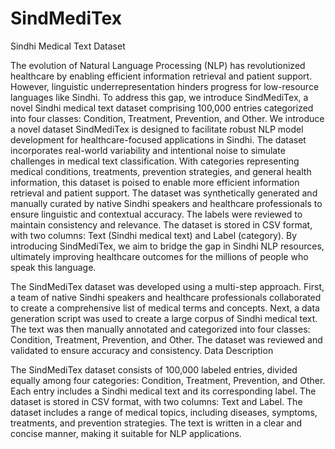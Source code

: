 # SindMediTex
Sindhi Medical Text Dataset

The evolution of Natural Language Processing (NLP) has revolutionized healthcare by enabling efficient information retrieval and patient support. However, linguistic underrepresentation hinders progress for low-resource languages like Sindhi. To address this gap, we introduce SindMediTex, a novel Sindhi medical text dataset comprising 100,000 entries categorized into four classes: Condition, Treatment, Prevention, and Other. We introduce a novel dataset SindMediTex is designed to facilitate robust NLP model development for healthcare-focused applications in Sindhi. The dataset incorporates real-world variability and intentional noise to simulate challenges in medical text classification. With categories representing medical conditions, treatments, prevention strategies, and general health information, this dataset is poised to enable more efficient information retrieval and patient support. 
The dataset was synthetically generated and manually curated by native Sindhi speakers and healthcare professionals to ensure linguistic and contextual accuracy. The labels were reviewed to maintain consistency and relevance. The dataset is stored in CSV format, with two columns: Text (Sindhi medical text) and Label (category). By introducing SindMediTex, we aim to bridge the gap in Sindhi NLP resources, ultimately improving healthcare outcomes for the millions of people who speak this language.

The SindMediTex dataset was developed using a multi-step approach. First, a team of native Sindhi speakers and healthcare professionals collaborated to create a comprehensive list of medical terms and concepts. Next, a data generation script was used to create a large corpus of Sindhi medical text. The text was then manually annotated and categorized into four classes: Condition, Treatment, Prevention, and Other. The dataset was reviewed and validated to ensure accuracy and consistency.
Data Description

The SindMediTex dataset consists of 100,000 labeled entries, divided equally among four categories: Condition, Treatment, Prevention, and Other. Each entry includes a Sindhi medical text and its corresponding label. The dataset is stored in CSV format, with two columns: Text and Label. The dataset includes a range of medical topics, including diseases, symptoms, treatments, and prevention strategies. The text is written in a clear and concise manner, making it suitable for NLP applications.
